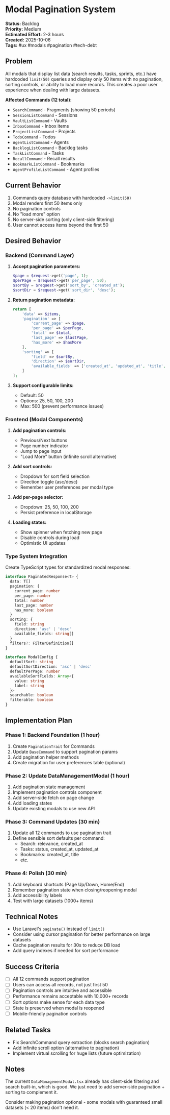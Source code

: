 # Modal Pagination System

**Status:** Backlog  
**Priority:** Medium  
**Estimated Effort:** 2-3 hours  
**Created:** 2025-10-06  
**Tags:** #ux #modals #pagination #tech-debt

## Problem

All modals that display list data (search results, tasks, sprints, etc.) have hardcoded `limit(50)` queries and display only 50 items with no pagination, sorting controls, or ability to load more records. This creates a poor user experience when dealing with large datasets.

**Affected Commands (12 total):**
- `SearchCommand` - Fragments (showing 50 periods)
- `SessionListCommand` - Sessions
- `VaultListCommand` - Vaults
- `InboxCommand` - Inbox items
- `ProjectListCommand` - Projects
- `TodoCommand` - Todos
- `AgentListCommand` - Agents
- `BacklogListCommand` - Backlog tasks
- `TaskListCommand` - Tasks
- `RecallCommand` - Recall results
- `BookmarkListCommand` - Bookmarks
- `AgentProfileListCommand` - Agent profiles

## Current Behavior

1. Commands query database with hardcoded `->limit(50)`
2. Modal renders first 50 items only
3. No pagination controls
4. No "load more" option
5. No server-side sorting (only client-side filtering)
6. User cannot access items beyond the first 50

## Desired Behavior

### Backend (Command Layer)

1. **Accept pagination parameters:**
   ```php
   $page = $request->get('page', 1);
   $perPage = $request->get('per_page', 50);
   $sortBy = $request->get('sort_by', 'created_at');
   $sortDir = $request->get('sort_dir', 'desc');
   ```

2. **Return pagination metadata:**
   ```php
   return [
       'data' => $items,
       'pagination' => [
           'current_page' => $page,
           'per_page' => $perPage,
           'total' => $total,
           'last_page' => $lastPage,
           'has_more' => $hasMore
       ],
       'sorting' => [
           'field' => $sortBy,
           'direction' => $sortDir,
           'available_fields' => ['created_at', 'updated_at', 'title', ...]
       ]
   ];
   ```

3. **Support configurable limits:**
   - Default: 50
   - Options: 25, 50, 100, 200
   - Max: 500 (prevent performance issues)

### Frontend (Modal Components)

1. **Add pagination controls:**
   - Previous/Next buttons
   - Page number indicator
   - Jump to page input
   - "Load More" button (infinite scroll alternative)

2. **Add sort controls:**
   - Dropdown for sort field selection
   - Direction toggle (asc/desc)
   - Remember user preferences per modal type

3. **Add per-page selector:**
   - Dropdown: 25, 50, 100, 200
   - Persist preference in localStorage

4. **Loading states:**
   - Show spinner when fetching new page
   - Disable controls during load
   - Optimistic UI updates

### Type System Integration

Create TypeScript types for standardized modal responses:

```typescript
interface PaginatedResponse<T> {
  data: T[]
  pagination: {
    current_page: number
    per_page: number
    total: number
    last_page: number
    has_more: boolean
  }
  sorting: {
    field: string
    direction: 'asc' | 'desc'
    available_fields: string[]
  }
  filters?: FilterDefinition[]
}

interface ModalConfig {
  defaultSort: string
  defaultSortDirection: 'asc' | 'desc'
  defaultPerPage: number
  availableSortFields: Array<{
    value: string
    label: string
  }>
  searchable: boolean
  filterable: boolean
}
```

## Implementation Plan

### Phase 1: Backend Foundation (1 hour)
1. Create `PaginationTrait` for Commands
2. Update `BaseCommand` to support pagination params
3. Add pagination helper methods
4. Create migration for user preferences table (optional)

### Phase 2: Update DataManagementModal (1 hour)
1. Add pagination state management
2. Implement pagination controls component
3. Add server-side fetch on page change
4. Add loading states
5. Update existing modals to use new API

### Phase 3: Command Updates (30 min)
1. Update all 12 commands to use pagination trait
2. Define sensible sort defaults per command:
   - Search: relevance, created_at
   - Tasks: status, created_at, updated_at
   - Bookmarks: created_at, title
   - etc.

### Phase 4: Polish (30 min)
1. Add keyboard shortcuts (Page Up/Down, Home/End)
2. Remember pagination state when closing/reopening modal
3. Add accessibility labels
4. Test with large datasets (1000+ items)

## Technical Notes

- Use Laravel's `paginate()` instead of `limit()`
- Consider using cursor pagination for better performance on large datasets
- Cache pagination results for 30s to reduce DB load
- Add query indexes if needed for sort performance

## Success Criteria

- [ ] All 12 commands support pagination
- [ ] Users can access all records, not just first 50
- [ ] Pagination controls are intuitive and accessible
- [ ] Performance remains acceptable with 10,000+ records
- [ ] Sort options make sense for each data type
- [ ] State is preserved when modal is reopened
- [ ] Mobile-friendly pagination controls

## Related Tasks

- Fix SearchCommand query extraction (blocks search pagination)
- Add infinite scroll option (alternative to pagination)
- Implement virtual scrolling for huge lists (future optimization)

## Notes

The current `DataManagementModal.tsx` already has client-side filtering and search built-in, which is good. We just need to add server-side pagination + sorting to complement it.

Consider making pagination optional - some modals with guaranteed small datasets (< 20 items) don't need it.
